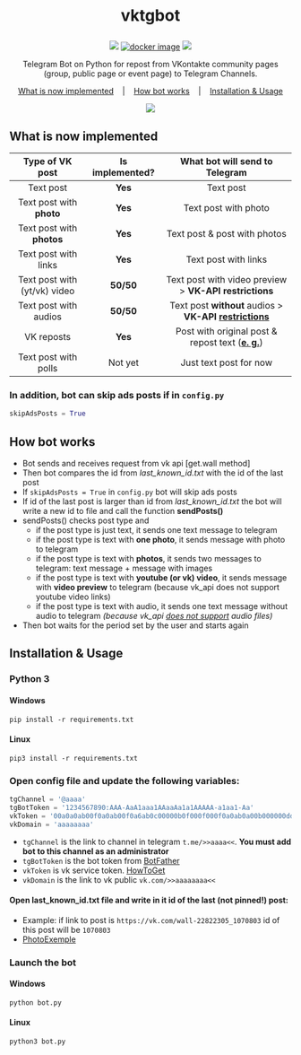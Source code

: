 <h1 id="-p-align-center-vktgbot-v0-8"><p align="center">vktgbot</h1>
<p align=center>
    <a target="_blank" href="https://www.python.org/downloads/" title="Python Version"><img src="https://img.shields.io/badge/python-%3E=_3.5-purple.svg"></a>
    <a target="_blank" href="https://github.com/alcortazzo/vktgbot/releases"><img alt="docker image" src="https://img.shields.io/github/v/release/alcortazzo/vktgbot?include_prereleases"></a>
    <a target="_blank" href="LICENSE" title="License: GPL-3.0"><img src="https://img.shields.io/github/license/alcortazzo/vktgbot.svg?color=red"></a>
</p>    
<p align="center">Telegram Bot on Python for repost from VKontakte community pages (group, public page or event page) to Telegram Channels.
<p align="center">
    <a href="#what-is-now-implemented">What is now implemented</a>
    &nbsp;&nbsp;&nbsp;|&nbsp;&nbsp;&nbsp;
    <a href="#how-bot-works">How bot works</a>
    &nbsp;&nbsp;&nbsp;|&nbsp;&nbsp;&nbsp;
    <a href="#installation--usage">Installation & Usage</a>
</p>
<p align="center">
<a href="https://youtu.be/DyLmaJg0v-w?t=3">
<img src="https://i.imgur.com/3alj3Dr.png"/>
</a>
</p>

## What is now implemented
|Type of VK post|Is implemented?|What bot will send to Telegram
|:---:|:---:|:---:|
|Text post|**Yes**|Text post
|Text post with **photo**|**Yes**|Text post with photo
|Text post with **photos**|**Yes**|Text post & post with photos
|Text post with links|**Yes** |Text post with links
|Text post with (yt/vk) video|**50/50**|Text post with video preview > **VK-API restrictions**
|Text post with audios|**50/50**|Text post **without** audios > **VK-API [restrictions](https://vk.com/dev/audio)**
|VK reposts|**Yes**|Post with original post & repost text ([**e. g.**](https://i.imgur.com/FRyo80A.png))
|Text post with polls|Not yet|Just text post for now

### In addition, bot can skip ads posts if  in `config.py`
```python
skipAdsPosts = True
```

## How bot works
* Bot sends and receives request from vk api [get.wall method]
* Then bot compares the id from *last_known_id.txt* with the id of the last post
* If `skipAdsPosts = True` in `config.py` bot will skip ads posts
* If id of the last post is larger than id from *last_known_id.txt* the bot will write a new id to file and call the function **sendPosts()**
 * sendPosts() checks post type and
   * if the post type is just text, it sends one text message to telegram
   * if the post type is text with **one photo**, it sends message with photo to telegram
   * if the post type is text with **photos**, it sends two messages to telegram: text message + message with images
   * if the post type is text with **youtube (or vk) video**, it sends message with **video preview** to telegram (because vk_api does not support youtube video links) 
   * if the post type is text with audio, it sends one text message without audio to telegram *(because vk_api [does not support](https://vk.com/dev/audio)  audio files)*
* Then bot waits for the period set by the user and starts again

## Installation & Usage
### Python 3
#### Windows
```
pip install -r requirements.txt
```
#### Linux
```
pip3 install -r requirements.txt
```
### Open **config** file and update the following variables:
```python
tgChannel = '@aaaa'
tgBotToken = '1234567890:AAA-AaA1aaa1AAaaAa1a1AAAAA-a1aa1-Aa'
vkToken = '00a0a0ab00f0a0ab00f0a6ab0c00000b0f000f000f0a0ab0a00b000000dd00000000de0'
vkDomain = 'aaaaaaaa'
```
* `tgChannel` is the link to channel in telegram `t.me/>>aaaa<<`. **You must add bot to this channel as an administrator**
* `tgBotToken` is the bot token from [BotFather](t.me/BotFather)
* `vkToken` is vk service token. [HowToGet](https://youtu.be/oGS683RYmg8)
* `vkDomain` is the link to vk public `vk.com/>>aaaaaaaa<<`
#### Open **last_known_id.txt** file and write in it id of the last (not pinned!) post:
* Example: if link to post is `https://vk.com/wall-22822305_1070803` id of this post will be `1070803`
* [PhotoExemple](https://i.imgur.com/eWpso0C.png)
### Launch the bot
#### Windows
```
python bot.py
```
#### Linux
```
python3 bot.py
```
